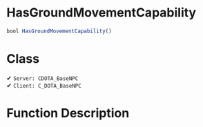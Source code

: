 # HasGroundMovementCapability
```js
bool HasGroundMovementCapability()
```
# Class
✔ `Server: CDOTA_BaseNPC`  
✔ `Client: C_DOTA_BaseNPC`  

# Function Description

